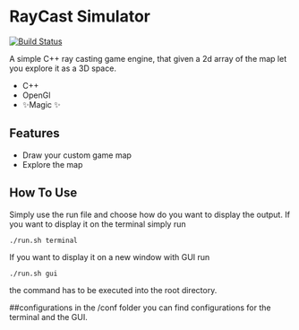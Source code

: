 # RayCast Simulator

[![Build Status](https://travis-ci.org/joemccann/dillinger.svg?branch=master)](https://travis-ci.org/joemccann/dillinger)

A simple C++ ray casting game engine, that given a 2d array of the map let you explore it as a 3D space.

- C++
- OpenGl
- ✨Magic ✨

## Features

- Draw your custom game map
- Explore the map

## How To Use

Simply use the run file and choose how do you want to display the output.
If you want to display it on the terminal simply run
```
./run.sh terminal
```
If you want to display it on a new window with GUI run
```
./run.sh gui
```
the command has to be executed into the root directory.

##configurations
in the /conf folder you can find configurations for the terminal and the GUI.

